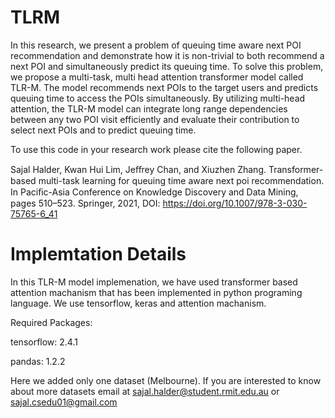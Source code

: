 # TLRM
In this research, we present a problem of queuing time aware next POI recommendation and demonstrate how it is non-trivial to both recommend a next POI and simultaneously predict its queuing time. To solve this problem, we propose a multi-task, multi head attention transformer model called TLR-M. The model recommends next POIs to the target users and predicts queuing time to access the POIs simultaneously. By utilizing multi-head attention, the TLR-M model can integrate long range dependencies between any two POI visit efficiently and evaluate their contribution to select next POIs and to predict queuing time.  


To use this code in your research work please cite the following paper.  


Sajal Halder, Kwan Hui Lim, Jeﬀrey Chan, and Xiuzhen Zhang. Transformer-based multi-task learning for queuing time aware next poi recommendation. In Paciﬁc-Asia Conference on Knowledge Discovery and Data Mining, pages 510–523. Springer, 2021, DOI: https://doi.org/10.1007/978-3-030-75765-6_41


# Implemtation Details
In this TLR-M model implemenation, we have used transformer based attention machanism that has been implemented in python programing language. We use tensorflow, keras and attention machanism. 

Required Packages:

tensorflow: 2.4.1

pandas: 1.2.2

Here we added only one dataset (Melbourne). If you are interested to know about more datasets email at sajal.halder@student.rmit.edu.au or sajal.csedu01@gmail.com
